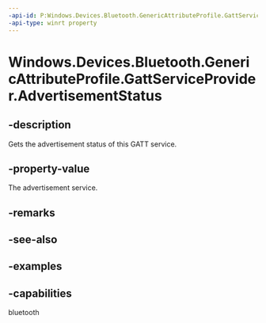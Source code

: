 ```yaml
---
-api-id: P:Windows.Devices.Bluetooth.GenericAttributeProfile.GattServiceProvider.AdvertisementStatus
-api-type: winrt property
---
```


<!-- Property syntax.
public GattServiceProviderAdvertisementStatus AdvertisementStatus { get; }
-->

# Windows.Devices.Bluetooth.GenericAttributeProfile.GattServiceProvider.AdvertisementStatus

## -description
Gets the advertisement status of this GATT service.

## -property-value
The advertisement service.

## -remarks

## -see-also

## -examples


## -capabilities
bluetooth
